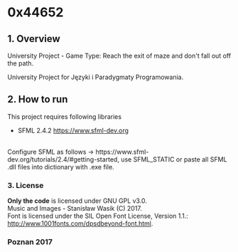 ﻿# 0x44652

## 1. Overview
University Project - Game
Type: Reach the exit of maze and don't fall out off the path.

University Project for Języki i Paradygmaty Programowania.

## 2. How to run
This project requires following libraries
* SFML 2.4.2 https://www.sfml-dev.org
<br/>
Configure SFML as follows -> https://www.sfml-dev.org/tutorials/2.4/#getting-started, use SFML_STATIC or paste all SFML .dll files into dictionary with .exe file. 

### 3. License
**Only the code** is licensed under GNU GPL v3.0. <br/>
Music and Images - Stanisław Wasik (C) 2017. <br/>
Font is licensed under the SIL Open Font License, Version 1.1.: http://www.1001fonts.com/dpsdbeyond-font.html.

### Poznan 2017
